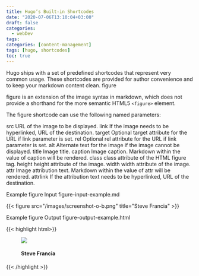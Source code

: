 ```yaml
---
title: Hugo’s Built-in Shortcodes
date: "2020-07-06T13:10:04+03:00"
draft: false
categories:
  - webDev
tags:
categories: [content-management]
tags: [hugo, shortcodes]
toc: true
---
```


Hugo ships with a set of predefined shortcodes that represent very common usage. These shortcodes are provided for author convenience and to keep your markdown content clean.
figure

figure is an extension of the image syntax in markdown, which does not provide a shorthand for the more semantic HTML5 `<figure>` element.

The figure shortcode can use the following named parameters:

src
    URL of the image to be displayed.
link
    If the image needs to be hyperlinked, URL of the destination.
target
    Optional target attribute for the URL if link parameter is set.
rel
    Optional rel attribute for the URL if link parameter is set.
alt
    Alternate text for the image if the image cannot be displayed.
title
    Image title.
caption
    Image caption. Markdown within the value of caption will be rendered.
class
    class attribute of the HTML figure tag.
height
    height attribute of the image.
width
    width attribute of the image.
attr
    Image attribution text. Markdown within the value of attr will be rendered.
attrlink
    If the attribution text needs to be hyperlinked, URL of the destination.

Example figure Input
figure-input-example.md

{{< figure src="/images/screenshot-o-b.png" title="Steve Francia" >}}

Example figure Output
figure-output-example.html

{{< highlight html>}}
<figure>
  <img src="/images/rfi-homepage.png"  />
  <figcaption>
      <h4>Steve Francia</h4>
  </figcaption>
</figure>
{{< /highlight >}}
